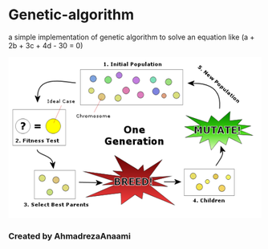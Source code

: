 # Genetic-algorithm
a simple implementation of genetic algorithm to solve an equation like (a + 2b + 3c + 4d - 30 = 0)


![genetic-algoritm](https://github.com/SAhmadrezaAnaami/Genetic-algorithm/blob/main/GA.png?raw=true)

### Created by AhmadrezaAnaami
